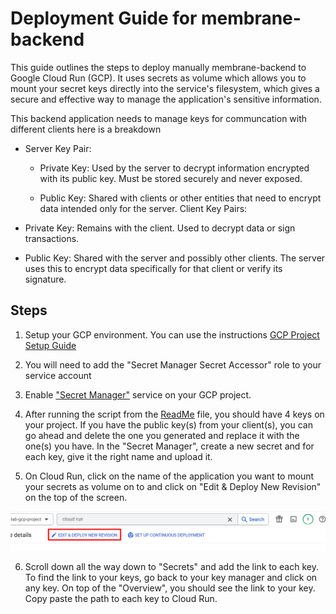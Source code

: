 # Deployment Guide for membrane-backend

This guide outlines the steps to deploy manually membrane-backend to Google Cloud Run (GCP). It uses secrets as volume which allows you to mount your secret keys directly into the service's filesystem, which gives a secure and effective way to manage the application's sensitive information.

This backend application needs to manage keys for communcation with different clients here is a breakdown
- Server Key Pair:

    * Private Key: Used by the server to decrypt information encrypted with its public key. Must be stored securely and never exposed.

    * Public Key: Shared with clients or other entities that need to encrypt data intended only for the server.
Client Key Pairs:

- Private Key: Remains with the client. Used to decrypt data or sign transactions.
- Public Key: Shared with the server and possibly other clients. The server uses this to encrypt data specifically for that client or verify its signature.

## Steps
 1. Setup your GCP environment. You can use the instructions [GCP Project Setup Guide](https://github.com/ai-cfia/devops/blob/main/gcp-setup-script/gcp-project-setup-guide.md)

2.  You will need to add the "Secret Manager Secret Accessor" role to your service account

3. Enable ["Secret Manager"](https://cloud.google.com/secret-manager) service on your GCP project.

4. After running the script from the [ReadMe](README.md) file, you should have 4 keys on your project. If you have the public key(s) from your client(s), you can go ahead and delete the one you generated and replace it with the one(s) you have. In the "Secret Manager", create a new secret and for each key, give it the right name and upload it.

5. On Cloud Run, click on the name of the application you want to mount your secrets as volume on to and click on "Edit & Deploy New Revision" on the top of the screen.

![GCP Deploy & Edit](/docs/gcp-edit-&-deploy.png)

6. Scroll down all the way down to "Secrets" and add the link to each key. To find the link to your keys, go back to your key manager and click on any key. On top of the "Overview", you should see the link to your key. Copy paste the path to each key to Cloud Run.